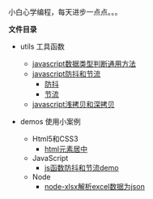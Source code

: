 <!--
 * @Date: 2021-07-16 11:24:37
 * @LastEditors: zhangwen
 * @LastEditTime: 2021-08-27 09:36:46
 * @FilePath: /project/DayCode/README.md
-->
小白心学编程，每天进步一点点。。。

**文件目录**
- utils 工具函数
    - [javascript数据类型判断通用方法](https://github.com/zhangwen0424/DayCode/blob/master/utils/getDataType.js)
    - [javascript防抖和节流](https://github.com/zhangwen0424/DayCode/blob/master/demos/js函数防抖和节流.html)
        - [防抖](https://github.com/zhangwen0424/DayCode/blob/master/utils/debounce.js)
        - [节流](https://github.com/zhangwen0424/DayCode/blob/master/utils/throttle.js)
    - [javascript浅拷贝和深拷贝](https://github.com/zhangwen0424/DayCode/blob/master/utils/clone.js)

- demos 使用小案例
    - Html5和CSS3
        - [html元素居中](https://github.com/zhangwen0424/DayCode/blob/master/demos/居中元素.html)
    - JavaScript
        - [js函数防抖和节流demo](https://github.com/zhangwen0424/DayCode/blob/master/demos/js函数防抖和节流.html)
    - Node
        - [node-xlsx解析excel数据为json](https://github.com/zhangwen0424/DayCode/blob/master/demos/handleExcel/README.md)